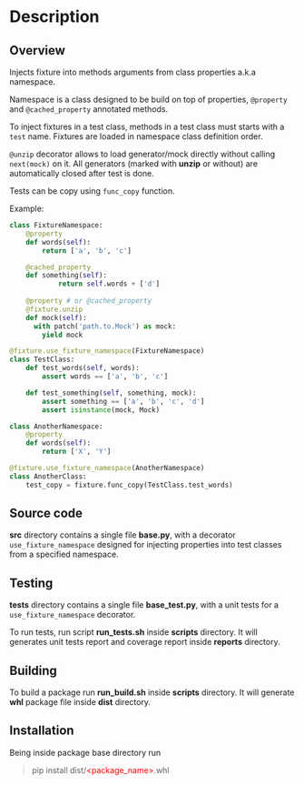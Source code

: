# Description

<style>
  red {
    color: red;
  }
</style>

## Overview

Injects fixture into methods arguments from class properties a.k.a namespace.

Namespace is a class designed to be build on top of properties, `@property` and `@cached_property` annotated methods.

To inject fixtures in a test class, methods in a test class must starts with a `test` name. Fixtures are loaded in namespace class definition order.

`@unzip` decorator allows to load generator/mock directly without calling `next(mock)` on it. All generators (marked with **unzip** or without) are automatically closed after test is done.

Tests can be copy using `func_copy` function.

Example:

```python
class FixtureNamespace:
    @property
    def words(self):
        return ['a', 'b', 'c']

    @cached_property
    def something(self):
            return self.words + ['d']
    
    @property # or @cached_property
    @fixture.unzip
    def mock(self):
      with patch('path.to.Mock') as mock:
        yield mock

@fixture.use_fixture_namespace(FixtureNamespace)
class TestClass:
    def test_words(self, words):
        assert words == ['a', 'b', 'c']

    def test_something(self, something, mock):
        assert something == ['a', 'b', 'c', 'd']
        assert isinstance(mock, Mock)

class AnotherNamespace:
    @property
    def words(self):
        return ['X', 'Y']

@fixture.use_fixture_namespace(AnotherNamespace)
class AnotherClass:
    test_copy = fixture.func_copy(TestClass.test_words)
```

## Source code

**src** directory contains a single file **base.py**, with a decorator `use_fixture_namespace` designed for injecting properties into test classes from a specified namespace.

## Testing

**tests** directory contains a single file **base_test.py**, with a unit tests for a `use_fixture_namespace` decorator.

To run tests, run script **run_tests.sh** inside **scripts** directory. It will generates unit tests report and coverage report inside **reports** directory.

## Building

To build a package run **run_build.sh** inside **scripts** directory. It will generate **whl** package file inside **dist** directory.

## Installation

Being inside package base directory run
> pip install dist/<red><package_name></red>.whl
